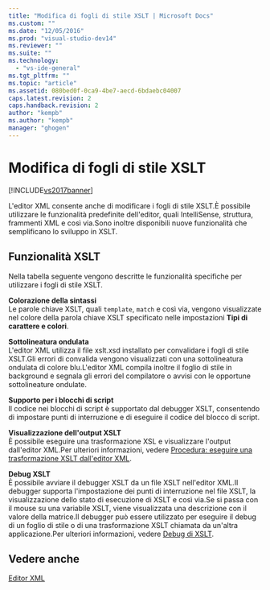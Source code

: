 ```yaml
---
title: "Modifica di fogli di stile XSLT | Microsoft Docs"
ms.custom: ""
ms.date: "12/05/2016"
ms.prod: "visual-studio-dev14"
ms.reviewer: ""
ms.suite: ""
ms.technology: 
  - "vs-ide-general"
ms.tgt_pltfrm: ""
ms.topic: "article"
ms.assetid: 080bed0f-0ca9-4be7-aecd-6bdaebc04007
caps.latest.revision: 2
caps.handback.revision: 2
author: "kempb"
ms.author: "kempb"
manager: "ghogen"
---
```

# Modifica di fogli di stile XSLT
[!INCLUDE[vs2017banner](../code-quality/includes/vs2017banner.md)]

L'editor XML consente anche di modificare i fogli di stile XSLT.È possibile utilizzare le funzionalità predefinite dell'editor, quali IntelliSense, struttura, frammenti XML e così via.Sono inoltre disponibili nuove funzionalità che semplificano lo sviluppo in XSLT.  
  
## Funzionalità XSLT  
 Nella tabella seguente vengono descritte le funzionalità specifiche per utilizzare i fogli di stile XSLT.  
  
 **Colorazione della sintassi**  
 Le parole chiave XSLT, quali `template`, `match` e così via, vengono visualizzate nel colore della parola chiave XSLT specificato nelle impostazioni **Tipi di carattere e colori**.  
  
 **Sottolineatura ondulata**  
 L'editor XML utilizza il file xslt.xsd installato per convalidare i fogli di stile XSLT.Gli errori di convalida vengono visualizzati con una sottolineatura ondulata di colore blu.L'editor XML compila inoltre il foglio di stile in background e segnala gli errori del compilatore o avvisi con le opportune sottolineature ondulate.  
  
 **Supporto per i blocchi di script**  
 Il codice nei blocchi di script è supportato dal debugger XSLT, consentendo di impostare punti di interruzione e di eseguire il codice del blocco di script.  
  
 **Visualizzazione dell'output XSLT**  
 È possibile eseguire una trasformazione XSL e visualizzare l'output dall'editor XML.Per ulteriori informazioni, vedere [Procedura: eseguire una trasformazione XSLT dall'editor XML](../xml-tools/how-to-execute-an-xslt-transformation-from-the-xml-editor.md).  
  
 **Debug XSLT**  
 È possibile avviare il debugger XSLT da un file XSLT nell'editor XML.Il debugger supporta l'impostazione dei punti di interruzione nel file XSLT, la visualizzazione dello stato di esecuzione di XSLT e così via.Se si passa con il mouse su una variabile XSLT, viene visualizzata una descrizione con il valore della matrice.Il debugger può essere utilizzato per eseguire il debug di un foglio di stile o di una trasformazione XSLT chiamata da un'altra applicazione.Per ulteriori informazioni, vedere [Debug di XSLT](../xml-tools/debugging-xslt.md).  
  
## Vedere anche  
 [Editor XML](../xml-tools/xml-editor.md)